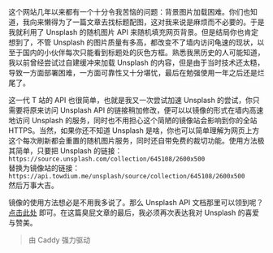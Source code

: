 这个网站几年以来都有一个十分令我苦恼的问题：背景图片加载困难。你们也知道，我向来懒得为了一篇文章去找标题配图，这对我来说是麻烦而不必要的。于是我就利用了 Unsplash 的随机图片 API 来随机填充网页背景。但是结局你也肯定想到了，不管 Unsplash 的图片质量有多高，都改变不了墙内访问龟速的现状，以至于国内的小伙伴每次只能看到标题处的灰色方框。熟悉我黑历史的人可能知道，我以前曾经尝试过自建缓冲来加载 Unsplash 的内容，但是由于当时技术还太糙，导致一方面部署困难，一方面可靠性又十分堪忧，最后在勉强使用一年之后还是烂尾了。

这一代 T 站的 API 也很简单，也就是我又一次尝试加速 Unsplash 的尝试，你只需要将原来访问 Unsplash API 的链接稍加修改，便可以以镜像的形式在墙内高速地访问 Unsplash 的服务，同时也不用担心这个简陋的镜像站会影响到你的全站 HTTPS。当然，如果你还不知道 Unsplash 是啥，你也可以简单理解为网页上方这个每次刷新都会重置的随机图片服务，同时还自带免费的裁切功能。使用方法极其简单，只要把 Unsplash 的链接：  
```https://source.unsplash.com/collection/645108/2600x500```  
替换为镜像站的链接：  
```https://api.towdium.me/unsplash/source/collection/645108/2600x500```  
然后万事大吉。

镜像的使用方法想必是不用我多说了。那么 Unsplash API 文档那里可以领到呢？[点击此处][1] 即可。在这篇臭屁文章的最后，我必须再次表达我对 Unsplash 的喜爱与赞美。

> 由 Caddy 强力驱动

[1]: https://source.unsplash.com/